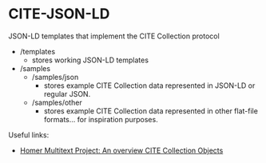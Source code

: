CITE-JSON-LD
============

JSON-LD templates that implement the CITE Collection protocol

* /templates 
	* stores working JSON-LD templates
* /samples 
	* /samples/json 
		* stores example CITE Collection data represented in JSON-LD or regular JSON.
	* /samples/other 
		* stores example CITE Collection data represented in other flat-file formats... for inspiration purposes.

Useful links:
* [Homer Multitext Project: An overview CITE Collection Objects](http://www.homermultitext.org/hmt-doc/cite/)
